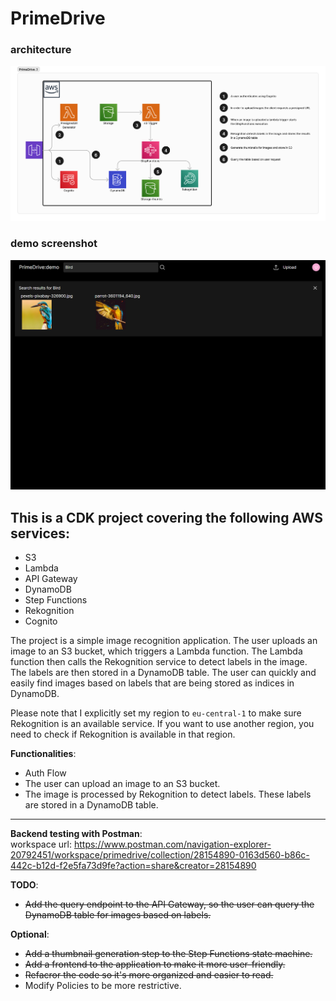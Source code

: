 # PrimeDrive

### architecture
![architecture](img/PD_diagram.png)

### demo screenshot
![demo](img/Screenshot%202024-03-20%20160833hh.png)

## This is a CDK project covering the following AWS services:
- S3
- Lambda
- API Gateway
- DynamoDB
- Step Functions
- Rekognition
- Cognito

The project is a simple image recognition application. The user uploads an image to an S3 bucket, which triggers a Lambda function. The Lambda function then calls the Rekognition service to detect labels in the image. The labels are then stored in a DynamoDB table. The user can quickly and easily find images based on labels that are being stored as indices in DynamoDB.

Please note that I explicitly set my region to `eu-central-1` to make sure Rekognition is an available service. If you want to use another region, you need to check if Rekognition is available in that region.


**Functionalities**:
- Auth Flow 
- The user can upload an image to an S3 bucket.
- The image is processed by Rekognition to detect labels. These labels are stored in a DynamoDB table.
---

**Backend testing with Postman**:\
workspace url: https://www.postman.com/navigation-explorer-20792451/workspace/primedrive/collection/28154890-0163d560-b86c-442c-b12d-f2e5fa73d9fe?action=share&creator=28154890

**TODO**:
- ~~Add the query endpoint to the API Gateway, so the user can query the DynamoDB table for images based on labels.~~

**Optional**:
- ~~Add a thumbnail generation step to the Step Functions state machine.~~
- ~~Add a frontend to the application to make it more user-friendly.~~
- ~~Refacror the code so it's more organized and easier to read.~~
- Modify Policies to be more restrictive.
